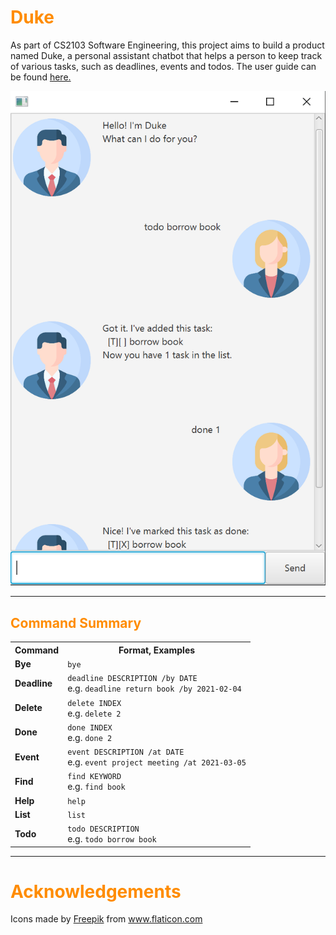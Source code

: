 # <span style="color:darkorange">Duke</span>
As part of CS2103 Software Engineering, this project aims to build a product named Duke, a personal assistant chatbot that helps a person to keep track of various tasks, such as
deadlines, events and todos. The user guide can be found [here.](https://pngsebastian.github.io/ip/) <br>

![](./docs/Ui.PNG)

---
## <a id="commandSummary"></a> <span style="color:darkorange">Command Summary</span>
<table>
  <tr>
    <th>Command</th>
    <th>Format, Examples</th>
  </tr>
  <tr>
    <td><strong>Bye</strong></td>
    <td><code class="language-plaintext highlighter-rouge">bye</code></td>
  </tr>
  <tr>
    <td><strong>Deadline</strong></td>
    <td><code class="language-plaintext highlighter-rouge">deadline DESCRIPTION /by DATE</code> <br /> e.g. <code class="language-plaintext highlighter-rouge">deadline return book /by 2021-02-04</code></td>
  </tr>
  <tr>
    <td><strong>Delete</strong></td>
    <td><code class="language-plaintext highlighter-rouge">delete INDEX</code> <br /> e.g. <code class="language-plaintext highlighter-rouge">delete 2</code></td>
  </tr>
  <tr>
    <td><strong>Done</strong></td>
    <td><code class="language-plaintext highlighter-rouge">done INDEX</code> <br /> e.g. <code class="language-plaintext highlighter-rouge">done 2</code></td>
  </tr>
  <tr>
    <td><strong>Event</strong></td>
    <td><code class="language-plaintext highlighter-rouge">event DESCRIPTION /at DATE</code> <br /> e.g. <code class="language-plaintext highlighter-rouge">event project meeting /at 2021-03-05</code></td>
  </tr>
  <tr>
    <td><strong>Find</strong></td>
    <td><code class="language-plaintext highlighter-rouge">find KEYWORD</code> <br /> e.g. <code class="language-plaintext highlighter-rouge">find book</code></td>
  </tr>
  <tr>
    <td><strong>Help</strong></td>
    <td><code class="language-plaintext highlighter-rouge">help</code></td>
  </tr>
  <tr>
    <td><strong>List</strong></td>
    <td><code class="language-plaintext highlighter-rouge">list</code></td>
  </tr>
  <tr>
    <td><strong>Todo</strong></td>
    <td><code class="language-plaintext highlighter-rouge">todo DESCRIPTION</code> <br /> e.g. <code class="language-plaintext highlighter-rouge">todo borrow book</code></td>
  </tr>
</table>

---

# <a id="acknowledgements"></a> <span style="color:darkorange"> Acknowledgements </span>
<div>Icons made by <a href="https://www.freepik.com" title="Freepik">Freepik</a> from <a href="https://www.flaticon.com/" title="Flaticon">www.flaticon.com</a></div>